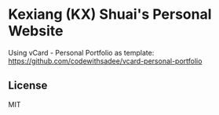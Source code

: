 # Kexiang (KX) Shuai's Personal Website

Using vCard - Personal Portfolio as template: https://github.com/codewithsadee/vcard-personal-portfolio

## License

MIT